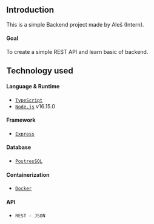 ## Introduction
This is a simple Backend project made by Aleš (Intern).

#### Goal
To create a simple REST API and learn basic of backend.

## Technology used 
#### Language & Runtime
- [``TypeScript``](https://www.typescriptlang.org) 
- [``Node.js``](https://nodejs.org/en/) v16.15.0

#### Framework
- [``Express``](https://expressjs.com)

#### Database
- [``PostresSQL``](https://www.postgresql.org)

#### Containerization
- [``Docker``](https://www.docker.com/)

#### API
- ``REST - JSON``
